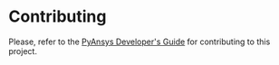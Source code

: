 # Contributing 

Please, refer to the [PyAnsys Developer's Guide] for contributing to this project.

[PyAnsys Developer's Guide]: https://dev.docs.pyansys.com/index.html

